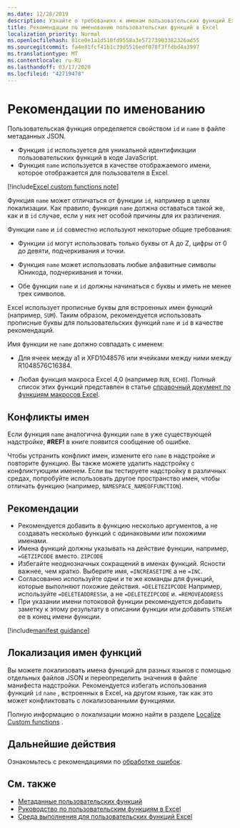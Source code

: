 ```yaml
---
ms.date: 12/28/2019
description: Узнайте о требованиях к именам пользовательских функций Excel и Избегайте распространенных ловушек именования.
title: Рекомендации по именованию пользовательских функций в Excel
localization_priority: Normal
ms.openlocfilehash: 81ce0e1a1d510fd9558a3e57273903382326ad55
ms.sourcegitcommit: fa4e81fcf41b1c39d5516edf078f3ffdbd4a3997
ms.translationtype: MT
ms.contentlocale: ru-RU
ms.lasthandoff: 03/17/2020
ms.locfileid: "42719478"
---
```

# <a name="naming-guidelines"></a>Рекомендации по именованию

Пользовательская функция определяется свойством `id` и `name` в файле метаданных JSON.

- Функция `id` используется для уникальной идентификации пользовательских функций в коде JavaScript.
- Функция `name` используется в качестве отображаемого имени, которое отображается для пользователя в Excel.

[!include[Excel custom functions note](../includes/excel-custom-functions-note.md)]

Функция `name` может отличаться от функции `id`, например в целях локализации. Как правило, функция `name` должна оставаться такой же, как и в `id` случае, если у них нет особой причины для их различения.

Функции `name` и `id` совместно используют некоторые общие требования:

- Функции `id` могут использовать только буквы от A до Z, цифры от 0 до девяти, подчеркивания и точки.

- Функция `name` может использовать любые алфавитные символы Юникода, подчеркивания и точки.

- Обе функции `name` и `id` должны начинаться с буквы и иметь не менее трех символов.

Excel использует прописные буквы для встроенных имен функций (например, `SUM`). Таким образом, рекомендуется использовать прописные буквы для пользовательских функций `name` и `id` в качестве рекомендаций.

Имя функции не `name` должно совпадать с именем:

- Для ячеек между a1 и XFD1048576 или ячейками между ними между R1048576C16384.

- Любая функция макроса Excel 4,0 (например `RUN`, `ECHO`).  Полный список этих функций представлен в статье [справочный документ по функциям макросов Excel](https://d13ot9o61jdzpp.cloudfront.net/files/Excel%204.0%20Macro%20Functions%20Reference.pdf).

## <a name="naming-conflicts"></a>Конфликты имен

Если функция `name` аналогична функции `name` в уже существующей надстройке, **#REF!** в книге появится сообщение об ошибке.

Чтобы устранить конфликт имен, измените его `name` в надстройке и повторите функцию. Вы также можете удалить надстройку с конфликтующим именем. Если вы тестируете надстройку в различных средах, попробуйте использовать другое пространство имен, чтобы отличать функцию (например, `NAMESPACE_NAMEOFFUNCTION`).

## <a name="best-practices"></a>Рекомендации

- Рекомендуется добавить в функцию несколько аргументов, а не создавать несколько функций с одинаковыми или похожими именами.
- Имена функций должны указывать на действие функции, например, `=GETZIPCODE` вместо. `ZIPCODE`
- Избегайте неоднозначных сокращений в именах функций. Ясности важнее, чем кратко. Выберите имя, `=INCREASETIME` а не `=INC`.
- Согласованно используйте одни и те же команды для функций, которые выполняют похожие действия. `=DELETEZIPCODE` Например, используйте `=DELETEADDRESS`и, а не `=DELETEZIPCODE` и. `=REMOVEADDRESS`
- При указании имени потоковой функции рекомендуется добавить заметку к этому результату в описании функции или добавить `STREAM` ее в конец имени функции.

[!include[manifest guidance](../includes/manifest-guidance.md)]

## <a name="localizing-function-names"></a>Локализация имен функций

Вы можете локализовать имена функций для разных языков с помощью отдельных файлов JSON и переопределить значения в файле манифеста надстройки. Рекомендуется избегать использования функций `id` `name` , встроенных в Excel, на другом языке, так как это может конфликтовать с локализованными функциями.

Полную информацию о локализации можно найти в разделе [Localize Custom functions](custom-functions-localize.md) .

## <a name="next-steps"></a>Дальнейшие действия
Ознакомьтесь с рекомендациями по [обработке ошибок](custom-functions-errors.md).

## <a name="see-also"></a>См. также

* [Метаданные пользовательских функций](custom-functions-json.md)
* [Руководство по пользовательским функциям в Excel](../tutorials/excel-tutorial-create-custom-functions.md)
* [Среда выполнения для пользовательских функций Excel](custom-functions-runtime.md)

